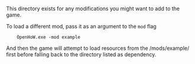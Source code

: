 This directory exists for any modifications you might want to add to the game.

To load a different mod, pass it as an argument to the ```mod``` flag

```
    OpenHoW.exe -mod example
```

And then the game will attempt to load resources from the <base>/mods/example/ first before falling back
to the directory listed as dependency.
